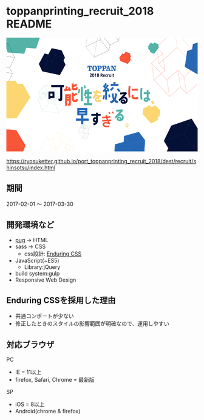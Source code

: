 # toppanprinting_recruit_2018 README

<img src="./dest/recruit/shinsotsu/assets/img/ogp.png" height="300">

https://ryosuketter.github.io/port_toppanprinting_recruit_2018/dest/recruit/shinsotsu/index.html

## 期間

2017-02-01 〜 2017-03-30

## 開発環境など

- [pug](https://pugjs.org/api/getting-started.html) -> HTML
- sass -> CSS
    - css設計: [Enduring CSS](http://ecss.io/)
- JavaScript(~ES5)
    - Library:jQuery
- build system:gulp
- Responsive Web Design

## Enduring CSSを採用した理由
- 共通コンポートが少ない
- 修正したときのスタイルの影響範囲が明確なので、運用しやすい

## 対応ブラウザ
PC
- IE = 11以上
- firefox, Safari, Chrome = 最新版

SP
- iOS = 8以上
- Android(chrome & firefox)